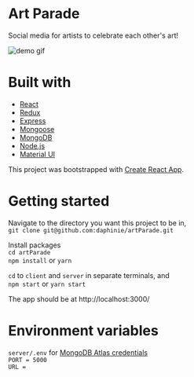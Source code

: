# Art Parade
Social media for artists to celebrate each other's art!

![demo gif](https://github.com/daphinie/artParade/blob/main/ezgif.com-gif-maker.gif)

# Built with
* [React](https://reactjs.org/)
* [Redux](https://redux.js.org/)
* [Express](https://expressjs.com/)
* [Mongoose](https://mongoosejs.com/)
* [MongoDB](https://www.mongodb.com/)
* [Node.js](https://nodejs.org/)
* [Material UI](https://material-ui.com/)

This project was bootstrapped with [Create React App](https://github.com/facebook/create-react-app).

# Getting started
Navigate to the directory you want this project to be in,<br/>
`git clone git@github.com:daphinie/artParade.git`

Install packages<br/>
`cd artParade`<br/>
`npm install` or `yarn`

`cd` to `client` and `server` in separate terminals, and <br/>
`npm start` or `yarn start`

The app should be at http://localhost:3000/

# Environment variables
`server/.env` for [MongoDB Atlas credentials](https://www.mongodb.com/cloud/atlas/register)<br/>
`PORT = 5000`<br/>
`URL = `

